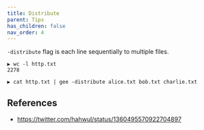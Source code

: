```yaml
---
title: Distribute
parent: Tips
has_children: false
nav_order: 4
---
```

`-distribute` flag is each line sequentially to multiple files.

```
▶ wc -l http.txt
2278

▶ cat http.txt | gee -distribute alice.txt bob.txt charlie.txt
```

## References
- https://twitter.com/hahwul/status/1360495570922704897